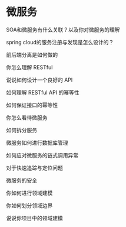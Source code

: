 # 微服务

SOA和微服务有什么关联？以及你对微服务的理解

spring cloud的服务注册与发现是怎么设计的？

前后端分离是如何做的

你怎么理解 RESTful

说说如何设计一个良好的 API

如何理解 RESTful API 的幂等性

如何保证接口的幂等性

你怎么看待微服务

如何拆分服务

微服务如何进行数据库管理

如何应对微服务的链式调用异常

对于快速追踪与定位问题

微服务的安全

你如何进行领域建模

你如何划分领域边界

说说你项目中的领域建模







